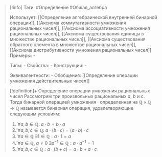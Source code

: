 > [!info]
> Тэги: #Определение #Общая_алгебра 
> 
> Использует: [[Определение aлгебраической внутренней бинарной операции]], [[Аксиомa коммутативности умножения рациональных чисел]], [[Аксиомa ассоциативности умножения рациональных чисел]], [[Аксиомa существования единицы в множестве рациональных чисел]], [[Аксиомa существования обратного элемента в множестве рациональных чисел]], [[Аксиомa дистрибутивности умножения рациональных чисел]] 
> Примеры: *-*
> 
> Типы: *-*
> Свойства: *-*
> Конструкции: *-*
> 
> Эквивалентности: *-*
> Обобщения: [[Определение операции умножения действительных чисел]]

> [!definition]+ Определение операции умножения рациональных чисел
> Рассмотрим три произвольных рациональных $a$, $b$ и $c$. Тогда бинарной операцией умножения $\cdot$ определенная на $\mathbb{Q \times Q \rightarrow Q}$ называется бинарная операция, удовлетворяющие следующим условиям:
> 1. $\forall a,b \in \mathbb Q: \; a \cdot b = b \cdot a$
> 2. $\forall a,b,c \in \mathbb Q: \; a \cdot (b \cdot c) = (a \cdot b) \cdot c$
> 3. $\forall a \in \mathbb Q \; \exists 1 \in \mathbb Q: a \cdot 1 = a$
> 4. $\forall a \in \mathbb Q, \; a \neq 0 \; \exists a^{-1} \in \mathbb Q: a \cdot a^{-1} = 1$
> 5. $\forall a, b, c \in \mathbb Q: a \cdot (b + c) = a \cdot b + a \cdot c$